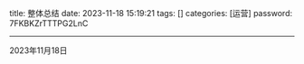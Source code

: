 title: 整体总结 
date: 2023-11-18 15:19:21 
tags: []
categories: [运营]
password: 7FKBKZrTTTPG2LnC

---
 <!--more-->


 2023年11月18日